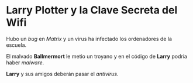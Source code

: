 # Larry Plotter y la Clave Secreta del Wifi

Hubo un *bug* en *Matrix* y un virus ha infectado los ordenadores de la escuela.


El malvado **Ballmermort** le metio un troyano
y en el código de **Larry** podría haber *malware*.

**Larry** y sus amigos deberán pasar el *antivirus*.

